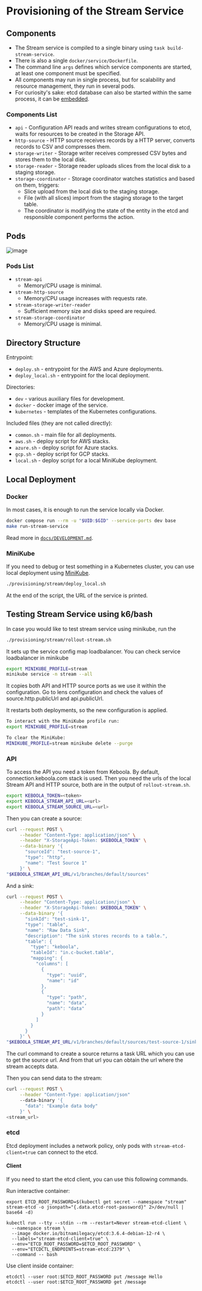 # Provisioning of the Stream Service

## Components

- The Stream service is compiled to a single binary using `task build-stream-service`.
- There is also a single `docker/service/Dockerfile`.
- The command line `args` defines which service components are started, at least one component must be specified.
- All components may run in single process, but for scalability and resource management, they run in several pods.
- For curiosity's sake: etcd database can also be started within the same process, it can be [embedded](https://github.com/etcd-io/etcd/blob/main/server/embed/etcd.go).

### Components List

- `api` - Configuration API reads and writes stream configurations to etcd, waits for resources to be created in the Storage API.
- `http-source` - HTTP source receives records by a HTTP server, converts records to CSV and compresses them.
- `storage-writer` - Storage writer receives compressed CSV bytes and stores them to the local disk.
- `storage-reader` - Storage reader uploads slices from the local disk to a staging storage.
- `storage-coordinator` - Storage coordinator watches statistics and based on them, triggers:
  - Slice upload from the local disk to the staging storage.
  - File (with all slices) import from the staging storage to the target table.
  - The coordinator is modifying the state of the entity in the etcd and responsible component performs the action.

## Pods

![image](../../internal/pkg/service/stream/storage/level/local/volume/volume.svg)

### Pods List

- `stream-api`
  - Memory/CPU usage is minimal.
- `stream-http-source`
  - Memory/CPU usage increases with requests rate.
- `stream-storage-writer-reader`
  - Sufficient memory size and disks speed are required.
- `stream-storage-coordinator`
  - Memory/CPU usage is minimal.

## Directory Structure

Entrypoint:
- `deploy.sh` - entrypoint for the AWS and Azure deployments.
- `deploy_local.sh` - entrypoint for the local deployment.

Directories:
- `dev` - various auxiliary files for development.
- `docker` - docker image of the service.
- `kubernetes` - templates of the Kubernetes configurations.

Included files (they are not called directly):
- `common.sh` - main file for all deployments.
- `aws.sh` - deploy script for AWS stacks.
- `azure.sh` - deploy script for Azure stacks.
- `gcp.sh` - deploy script for GCP stacks.
- `local.sh` - deploy script for a local MiniKube deployment.

## Local Deployment

### Docker

In most cases, it is enough to run the service locally via Docker.
```sh
docker compose run --rm -u "$UID:$GID" --service-ports dev base
make run-stream-service
```

Read more in [`docs/DEVELOPMENT.md`](../../docs/development.md).

### MiniKube

If you need to debug or test something in a Kubernetes cluster, you can use local deployment using [MiniKube](https://minikube.sigs.k8s.io/docs/start/).
```sh
./provisioning/stream/deploy_local.sh
```

At the end of the script, the URL of the service is printed.

## Testing Stream Service using k6/bash

In case you would like to test stream service using minikube, run the
```sh
./provisioning/stream/rollout-stream.sh
```

It sets up the service config map loadbalancer. You can check service loadbalancer in minikube
```sh
export MINIKUBE_PROFILE=stream
minikube service -n stream --all
```

It copies both API and HTTP source ports as we use it within the configuration.
Go to lens configuration and check the values of source.http.publicUrl and api.publicUrl.

It restarts both deployments, so the new configuration is applied.

```sh
To interact with the MiniKube profile run:
export MINIKUBE_PROFILE=stream

To clear the MiniKube:
MINIKUBE_PROFILE=stream minikube delete --purge
```

### API

To access the API you need a token from Keboola. By default, connection.keboola.com stack is used.
Then you need the urls of the local Stream API and HTTP source, both are in the output of `rollout-stream.sh`.
```sh
export KEBOOLA_TOKEN=<token>
export KEBOOLA_STREAM_API_URL=<url>
export KEBOOLA_STREAM_SOURCE_URL=<url>
```

Then you can create a source:
```sh
curl --request POST \
     --header "Content-Type: application/json" \
     --header "X-StorageApi-Token: $KEBOOLA_TOKEN" \
     --data-binary '{
       "sourceId": "test-source-1",
       "type": "http",
       "name": "Test Source 1"
     }' \
"$KEBOOLA_STREAM_API_URL/v1/branches/default/sources"
```

And a sink:
```sh
curl --request POST \
     --header "Content-Type: application/json" \
     --header "X-StorageApi-Token: $KEBOOLA_TOKEN" \
     --data-binary '{
       "sinkId": "test-sink-1",
       "type": "table",
       "name": "Raw Data Sink",
       "description": "The sink stores records to a table.",
       "table": {
         "type": "keboola",
         "tableId": "in.c-bucket.table",
         "mapping": {
           "columns": [
             {
               "type": "uuid",
               "name": "id"
             },
             {
               "type": "path",
               "name": "data",
               "path": "data"
             }
           ]
         }
       }
     }' \
"$KEBOOLA_STREAM_API_URL/v1/branches/default/sources/test-source-1/sinks"
```

The curl command to create a source returns a task URL which you can use to get the source url. And from that url you can obtain the url where the stream accepts data.

Then you can send data to the stream:

```sh
curl --request POST \
     --header "Content-Type: application/json"
     --data-binary '{
       "data": "Example data body"
     }' \
<stream_url>
```

### etcd

Etcd deployment includes a network policy,
only pods with `stream-etcd-client=true` can connect to the etcd.

#### Client

If you need to start the etcd client, you can use this following commands.

Run interactive container:
```
export ETCD_ROOT_PASSWORD=$(kubectl get secret --namespace "stream" stream-etcd -o jsonpath="{.data.etcd-root-password}" 2>/dev/null | base64 -d)

kubectl run --tty --stdin --rm --restart=Never stream-etcd-client \
  --namespace stream \
  --image docker.io/bitnamilegacy/etcd:3.6.4-debian-12-r4 \
  --labels="stream-etcd-client=true" \
  --env="ETCD_ROOT_PASSWORD=$ETCD_ROOT_PASSWORD" \
  --env="ETCDCTL_ENDPOINTS=stream-etcd:2379" \
  --command -- bash
```

Use client inside container:
```
etcdctl --user root:$ETCD_ROOT_PASSWORD put /message Hello
etcdctl --user root:$ETCD_ROOT_PASSWORD get /message
```
